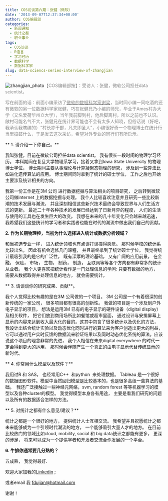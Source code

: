 ```yaml
---
title: COS访谈第六期：张健（微软）
date: '2013-09-07T12:37:34+00:00'
author: COS编辑部
categories:
  - 新闻通知
  - 统计之都
  - 职业事业
tags:
  - COS访谈
  - R语言
  - 学习经历
  - 数据科学
  - 数据科学家
slug: data-sciencs-series-interview-of-zhangjian
---
```


![zhangjian_photo](https://cos.name/wp-content/uploads/2013/08/zhangjian_photo.jpg)<span style="color: #888888;">【COS编辑部按】：受访人：张健，微软公司担任data scientist。</span>

<span style="color: #888888;">写在前面的话：前面小编采访了<a href="https://cos.name/2013/08/interview_of_xie_liang/"><span style="color: #888888;">微软的数据科学家谢梁</span></a>，当时同小编一同吃酒的还有微软的另一位数据科学家张健，巧在张健兄乃小编的师兄，毕业于Ames村办大学（又名爱荷华州立大学），当年我前脚到村，他后脚离村，所以之前也不认识。敝村可能名气不大，张健兄在统计界可能也不会有太多人知晓，但俗话说（好吧，我承认我瞎编的）“村长亦干部，凡夫即圣人”，小编很好奇一个物理博士在统计行当里捣鼓什么，于是发去这次采访，希望对外专业的同行们有所启示。</span>
  
<!--more-->


  
** 1. 请介绍一下你自己。**
  
我叫张健，目前在微软公司担任data scientist。 我有很长一段时间的物理学习经历。 本科期间在复旦大学物理系学习，接着又拿到Iowa State University 的物理博士学位， 博士期间主要从事理论与计算凝聚态物理的研究， 涉及到一些算法比如进化遗传算法的应用。 博士期间同时拿到了统计的硕士学位， 工作之后也开始主要涉及统计相关的方向。

我第一份工作是在3M 公司 进行数据挖掘与算法相关的项目研究， 之后转到微软公司做internet 上的数据挖掘与处理。 我个人比较喜欢注意并且研究一些比较新潮的技术发展与潮流， 并且深刻相信这些新兴技术最终会导致世界与人们生活方式的更新。 最近二十年各种技术的发展已经达到了日新月异的程度， 人们的生活与使用的工具也在发生巨大的改变。 我想在未来的几十年变化只会越来越迅速， 我希望我们这些统计的学习者和实践者也能在时代的潮流中做出我们自己的贡献。

**2. 作为长期物理控，当初为什么选择进入统计或数据分析领域？**

和当初选专业一样， 进入统计领域也有点误打误撞得感觉。 那时候学校的统计系比较出名， 因此有机会选修几门课程， 并且最终拿到了统计硕士学位。 我觉得统计最吸引我的是它的广泛性， 既有深厚的理论基础， 又有广阔的应用前景， 在金融， 保险， 市场， 生物， 制药， 制造， 互联网等等各个方向都有非常多的统计从业者。 我个人更喜欢把统计看作是一门处理信息的学问: 只要有数据的地方， 需要从数据取得并处理信息的地方， 就会需要统计。

** 3. 请谈谈你的研究成果、贡献**。

我个人觉得比较有趣的是在3M 公司做的一个项目。 3M 公司是一个有着很深的创新传统的一家公司， 很多项目都有很高的创新性。 我做的项目是一个涉及到户外电子显示的项目， 想法是运用3M 已有的电子显示的硬件设备（digital display）及相关软件， 把它们放到商用场所比如餐馆或超市里面， 通过设计与安排屏幕上显示的内容来达到收入最大化的目的。这其中包含了很多统计以及优化的方法， 我设计出结合统计实验以及动态优化同时进行的算法来为客户创造出更大的利益，它可以通过用户实时反馈的数据流来验证结果以及同时动态优化系统的算法。应该说这个项目的理念非常的先进， 我个人相信在未来digital everywhere 的时代一定会得到更大的运用， 那时候会伴随产生一个真正的由电子显示代替传统显示的新时代。

 ** 4. 你常用什么模型以及软件？**

我用过R 和 SAS， 也经常用C++  和python  来处理数据。 Tableau 是一个很好的数据图形软件。模型中当然回归模型是比较基本的，也是很多高级一些算法的基础。  我还广泛接触过一些神经元网络，svm, random forest 等等机器学习的模型以及各种cluster的模型。 我觉得模型本身各有用途， 主要是看我们研究的问题以及所有的数据适合怎样的方法。

 ** 5. 对统计之都有什么意见/建议？**

统计之都是一个很好的地方， 提供统计人士互相交流。 我希望并且祝愿统计之都未来能够成为一个引领时代潮流的地方， 一个能够吸引大量人才的地方。 在目前比较热门的领域比如cloud, mobility, social 和 big data统计之都能有更多， 更深的涉足， 将来可以成为一个提供学者和开发者交流合作发展的一个平台。

**6. 牛排你通常要几分熟的？**

五成熟， 我觉得最好.

欢迎大家加我的[Linkedin](http://www.linkedin.com/profile/view?id=57165019) ;

或者email 我 <fdujian@hotmail.com>

谢谢！
